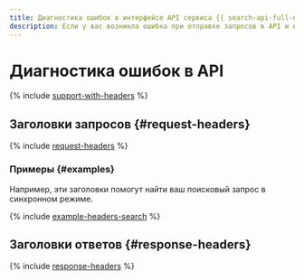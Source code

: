 ```yaml
---
title: Диагностика ошибок в интерфейсе API сервиса {{ search-api-full-name }}
description: Если у вас возникла ошибка при отправке запросов в API и вам нужна помощь, обратитесь в техническую поддержку. Техническая поддержка сможет быстрее решить вашу проблему, если вы будете использовать дополнительные заголовки запросов и ответов.
---
```


# Диагностика ошибок в API

{% include [support-with-headers](../../_includes/ai-common/support-with-headers.md) %}

## Заголовки запросов {#request-headers}

{% include [request-headers](../../_includes/ai-common/request-headers.md) %}

### Примеры {#examples}

Например, эти заголовки помогут найти ваш поисковый запрос в синхронном режиме.

{% include [example-headers-search](../../_includes/ai-common/example-headers-search.md) %}

## Заголовки ответов {#response-headers}

{% include [response-headers](../../_includes/ai-common/response-headers.md) %}